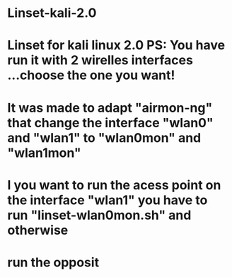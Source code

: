 # Linset-kali-2.0
# Linset for kali linux 2.0 PS: You have run it with 2 wirelles interfaces ...choose the one you want!
#
# It was made to adapt "airmon-ng" that change the interface "wlan0" and "wlan1" to "wlan0mon" and "wlan1mon"
#  I you want to run the acess point on the interface "wlan1" you have to run "linset-wlan0mon.sh" and otherwise 
#  run the opposit
#
#

